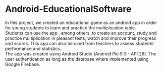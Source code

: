 # Android-EducationalSoftware
In this project, we created an educational game as an android app in order for young students to learn and practice the multiplication table.<br />Students can use the app , among others, to create an account, study and practice multiplication in pleasant tests, watch and improve their progress and scores. This app can also be used from teachers to assess students' performance and statistics.<br />The app was created using Android Studio (Android Pie 9.0 - API 28). The user authentication as long as the database where implemented using Google Firebase.
       
